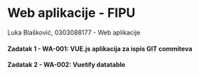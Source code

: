 # Web aplikacije - FIPU

 Luka Blašković, 0303088177 - Web aplikacije
#### Zadatak 1 - WA-001: VUE.js aplikacija za ispis GIT commiteva
#### Zadatak 2 - WA-002: Vuetify datatable
